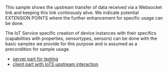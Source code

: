 This sample shows the upstream transfer of data received via a Websocket link
and keeping this link continously alive. We indicate potential EXTENSION
POINTS where the further enhancement for specific usage can be done.

The IoT Service specific creation of device instances with their specifics
(capabilities with properties, sensortypes, sensors) can be done with the basic
samples we provide for this purpose and is assumed as a precondition for sample
usage.

* [server part for testing](./ws-server/ws-server.py)
* [client part with IoTS upstream interaction](./ws-client-including-keepalive/ws-client-including-keepalive.py)
